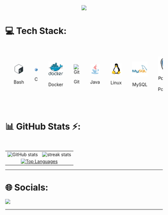 <div>
  <h1 align="center">
    <img src="https://readme-typing-svg.herokuapp.com/?font=Source+Sans+Pro&size=35&center=true&vCenter=true&width=500&height=70&duration=4000&color=black&lines=Hi+There!+👋;+I'm+Matheus+Brito!;" />
  </h1>
</div>

   
 # 💻 Tech Stack:


  <div style="display: flex; align-items: center; justify-content: center;">
    <table style="border-collapse: separate; border-spacing: 20px;">
      <tr>
        <td style="text-align: center;">
          <img src="https://raw.githubusercontent.com/devicons/devicon/master/icons/bash/bash-original.svg" alt="Bash" width="100"/>
          <p>Bash</p>
        </td>
        <td style="text-align: center;">
          <img src="https://raw.githubusercontent.com/devicons/devicon/master/icons/c/c-original.svg" alt="C" width="100"/>
          <p>C</p>
        </td>
        <td style="text-align: center;">
          <img src="https://raw.githubusercontent.com/devicons/devicon/master/icons/docker/docker-original-wordmark.svg" alt="Docker" width="100"/>
          <p>Docker</p>
        </td>
        <td style="text-align: center;">
          <img src="https://www.vectorlogo.zone/logos/git-scm/git-scm-icon.svg" alt="Git" width="100"/>
          <p>Git</p>
        </td>
      <td style="text-align: center;">
        <img src="https://raw.githubusercontent.com/devicons/devicon/master/icons/java/java-original.svg" alt="Java" width="100"/>
        <p>Java</p>
        </td>
        <td style="text-align: center;">
          <img src="https://raw.githubusercontent.com/devicons/devicon/master/icons/linux/linux-original.svg" alt="Linux" width="100"/>
          <p>Linux</p>
        </td>
        <td style="text-align: center;">
          <img src="https://raw.githubusercontent.com/devicons/devicon/master/icons/mysql/mysql-original-wordmark.svg" alt="MySQL" width="100"/>
          <p>MySQL</p>
      </td>
        <td style="text-align: center;">
          <img src="https://raw.githubusercontent.com/devicons/devicon/master/icons/postgresql/postgresql-original-wordmark.svg" alt="PostgreSQL" width="100"/>
          <p>PostgreSQL</p>
        </td>
        <td style="text-align: center;">
          <img src="https://www.vectorlogo.zone/logos/springio/springio-icon.svg" alt="Spring" width="100"/>
          <p>Spring</p>
        </td>
      </tr>
    </table>
  </div>


##

# 📊 GitHub Stats ⚡:

<br>

<table align="center">
  <tr>
    <td>
      <img height=200 src="https://github-readme-stats.vercel.app/api?username=ParrotTools97&show_icons=true&theme=dark" alt="GitHub stats"/>
    </td>
    <td>
      <img height=200 src="https://streak-stats.demolab.com/?user=ParrotTools97&count_private=true&theme=dark&border_radius=10" alt="streak stats"/>
    </td>
  </tr>
  <tr>
    <td colspan="2" align="center">
      <a href="https://github.com/ParrotTools97/github-readme-stats">
    <img height=200 src="https://github-readme-stats.vercel.app/api/top-langs/?username=ParrotTools97&theme=dark&layout=donut" alt="Top Languages"/>
      </a>
    </td>
  </tr>
</table>

<hr/>

# 🌐 Socials:
<a href="https://www.linkedin.com/in/matheus-brito-167839224" target="_blank"><img src="https://img.shields.io/badge/-LinkedIn-%230077B5?style=for-the-badge&logo=linkedin&logoColor=white" target="_blank"></a>

<hr/>
